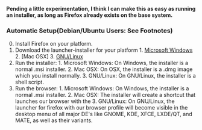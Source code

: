 **Pending a little experimentation, I think I can make this as easy as running**
**an installer, as long as Firefox already exists on the base system.**

### Automatic Setup(Debian/Ubuntu Users: See Footnotes)

  0. Install Firefox on your platform.
  1. Download the launcher-installer for your platform
    1. [Microsoft Windows]()
    2. [Mac OSX]
    3. [GNU/Linux]()
  2. Run the installer:
    1. Microsoft Windows: On Windows, the installer is a normal .msi installer.
    2. Mac OSX: On OSX, the installer is a .dmg image which you install
    normally.
    3. GNU/Linux: On GNU/Linux, the installer is a shell script.
  3. Run the browser:
    1. Microsoft Windows: On Windows, the installer is a normal .msi installer.
    2. Mac OSX: The installer will create a shortcut that launches our browser
    with the
    3. GNU/Linux: On GNU/Linux, the launcher for firefox with our browser
    profile will become visible in the desktop menu of all major DE's like
    GNOME, KDE, XFCE, LXDE/QT, and MATE, as well as their variants.
